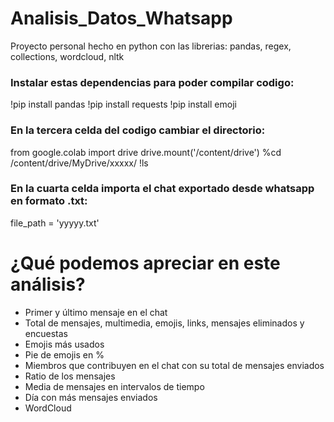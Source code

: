 # Analisis_Datos_Whatsapp
Proyecto personal hecho en python con las librerias:
pandas, regex, collections, wordcloud, nltk

### Instalar estas dependencias para poder compilar codigo:
!pip install pandas
!pip install requests
!pip install emoji

### En la tercera celda del codigo cambiar el directorio:
from google.colab import drive
drive.mount('/content/drive')
%cd /content/drive/MyDrive/xxxxx/
!ls

### En la cuarta celda importa el chat exportado desde whatsapp en formato .txt:
file_path = 'yyyyy.txt'

# ¿Qué podemos apreciar en este análisis?
* Primer y último mensaje en el chat
* Total de mensajes, multimedia, emojis, links, mensajes eliminados y encuestas
* Emojis más usados
* Pie de emojis en %
* Miembros que contribuyen en el chat con su total de mensajes enviados
* Ratio de los mensajes
* Media de mensajes en intervalos de tiempo
* Día con más mensajes enviados
* WordCloud

